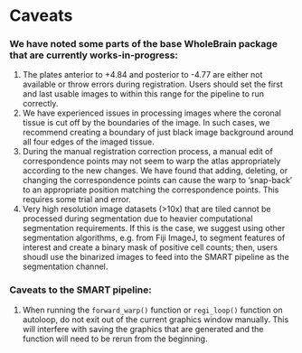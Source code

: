 # Caveats

### We have noted some parts of the base WholeBrain package that are currently works-in-progress:

1) The plates anterior to +4.84 and posterior to -4.77 are either not available or throw errors during registration. Users should set the first and last usable images to within this range for the pipeline to run correctly.
2) We have experienced issues in processing images where the coronal tissue is cut off by the boundaries of the image. In such cases, we recommend creating a boundary of just black image background around all four edges of the imaged tissue.
3) During the manual registration correction process, a manual edit of correspondence points may not seem to warp the atlas appropriately according to the new changes. We have found that adding, deleting, or changing the correspondence points can cause the warp to ‘snap-back’ to an appropriate position matching the correspondence points. This requires some trial and error.
4) Very high resolution image datasets (>10x) that are tiled cannot be processed during segmentation due to heavier computational segmentation requirements. If this is the case, we suggest using other segmentation algorithms, e.g. from Fiji ImageJ, to segment features of interest and create a binary mask of positive cell counts; then, users shoudl use the binarized images to feed into the SMART pipeline as the segmentation channel.

### Caveats to the SMART pipeline:
1) When running the `forward_warp()` function or `regi_loop()` function on autoloop, do not exit out of the current graphics window manually. This will interfere with saving the graphics that are generated and the function will need to be rerun from the beginning.
